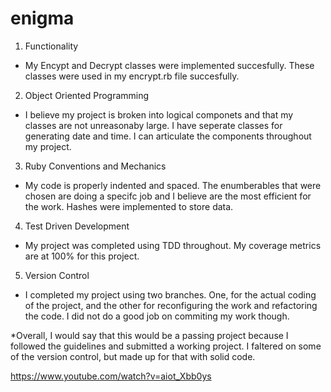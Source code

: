 # enigma

1. Functionality

  - My Encypt and Decrypt classes were implemented succesfully. These classes were used in my encrypt.rb file succesfully.
  
2. Object Oriented Programming

  - I believe my project is broken into logical componets and that my classes are not unreasonaby large. I have seperate classes for generating date and time. I can articulate the components throughout my project.
  
3. Ruby Conventions and Mechanics

  - My code is properly indented and spaced. The enumberables that were chosen are doing a specifc job and I believe are the most efficient for the work. Hashes were implemented to store data.
  
4. Test Driven Development

  - My project was completed using TDD throughout. My coverage metrics are at 100% for this project.
  
5. Version Control

  - I completed my project using two branches. One, for the actual coding of the project, and the other for reconfiguring the work and refactoring the code. I did not do a good job on commiting my work though.
  
*Overall, I would say that this would be a passing project because I followed the guidelines and submitted a working project. I faltered on some of the version control, but made up for that with solid code.


https://www.youtube.com/watch?v=aiot_Xbb0ys

